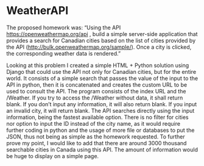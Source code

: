 # WeatherAPI

The proposed homework was:
“Using the API https://openweathermap.org/api , build a simple server-side application that provides a search for Canadian cities based on the list of cities provided by the API (http://bulk.openweathermap.org/sample/).
Once a city is clicked, the corresponding weather data is rendered.”

Looking at this problem I created a simple HTML + Python solution using Django that could use the API not only for Canadian cities, but for the entire world.
It consists of a simple search that passes the value of the input to the API in python, then it is concatenated and creates the custom URL to be used to consult the API.
The program consists of the index URL and the /Weather.
If you try to access the /Weather without data, it shall return blank.
If you don’t input any information, it will also return blank.
If you input an invalid city, it will return blank.
The API searches directly using the input information, being the fastest available option. There is no filter for cities nor option to input the ID instead of the city name, as it would require further coding in python and the usage of more file or databases to put the JSON, thus not being as simple as the homework requested. 
To further prove my point, I would like to add that there are around 3000 thousand searchable cities in Canada using this API. The amount of information would be huge to display on a simple page.
